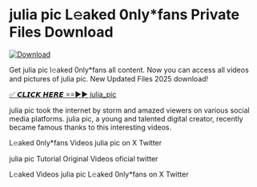 # julia pic L𝚎aked 0nly*fans Private Files Download

[![Download](https://i.imgur.com/PoXn3jX.png)](https://mediafirer.com/julia+pic)

Get julia pic l𝚎aked 0nly*fans all content. Now you can access all videos and pictures of julia pic. New Updated Files 2025 download!

[✅ 𝘾𝙇𝙄𝘾𝙆 𝙃𝙀𝙍𝙀 ==►► julia_pic](https://mediafirer.com/julia+pic)

julia pic took the internet by storm and amazed viewers on various social media platforms. julia pic, a young and talented digital creator, recently became famous thanks to this interesting videos.

L𝚎aked 0nly*fans Videos julia pic on X Twitter

julia pic Tutorial Original Videos oficial twitter

L𝚎aked Videos julia pic L𝚎aked 0nly*fans on X Twitter